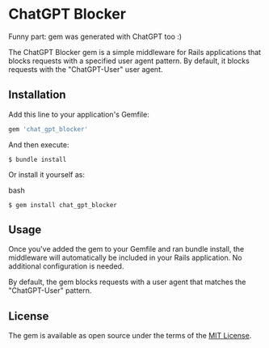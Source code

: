 # ChatGPT Blocker

Funny part: gem was generated with ChatGPT too :)

The ChatGPT Blocker gem is a simple middleware for Rails applications that blocks requests with a specified user agent pattern. By default, it blocks requests with the "ChatGPT-User" user agent.

## Installation

Add this line to your application's Gemfile:

```ruby
gem 'chat_gpt_blocker'
```

And then execute:

`$ bundle install`

Or install it yourself as:

bash

`$ gem install chat_gpt_blocker`

## Usage

Once you've added the gem to your Gemfile and ran bundle install, the middleware will automatically be included in your Rails application. No additional configuration is needed.

By default, the gem blocks requests with a user agent that matches the "ChatGPT-User" pattern.

## License

The gem is available as open source under the terms of the [MIT License](https://opensource.org/licenses/MIT).
